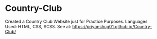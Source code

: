 ﻿# Country-Club
Created a Country Club Website just for Practice Purposes.
Languages Used: HTML, CSS, SCSS.
See at: https://priyanshug01.github.io/Country-Club/

